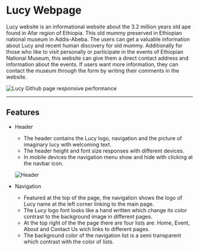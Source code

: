 # Lucy Webpage

Lucy website is an informational website about the 3.2 million years old ape found in Afar region of Ethiopia. This old mummy preserved in Ethiopian national museum in Addis-Abeba. 
The users can get a valuable information about Lucy and recent human discovery for old mummy. Additionally for those who like to visit personally or participate in the events of Ethiopian National Museum, this website can give them a direct contact address and information about the events. If users want more information, they can contact the museum through the form by writing their comments in the website.

![Lucy Github page responsive performance](https://github.com/HabenMebrahtom/codeinstitute_lucy_project_01/blob/main/designs/Screenshot%20.png)

----------

## Features 

* Header 

  - The header contains the Lucy logo, navigation and the picture of imaginary lucy with welcoming text.
  - The header height and font size responses with different devices.
  - In mobile devices the navigation menu show and hide with clicking at the navbar icon.

  ![Header](https://github.com/HabenMebrahtom/codeinstitute_lucy_project_01/blob/main/designs/header.png)

* Navigation 

  - Featured at the top of the page, the navigation shows the logo of Lucy name at the left corner linking to the main page. 
  - The Lucy logo font looks like a hand written which change its color contrast to the background image in different pages. 
  - At the top right of the the page there are four lists are: Home, Event, About and Contact Us wich links to different pages.
  - The background color of the navigation list is a semi transparent which contrast with the color of lists. 
 
